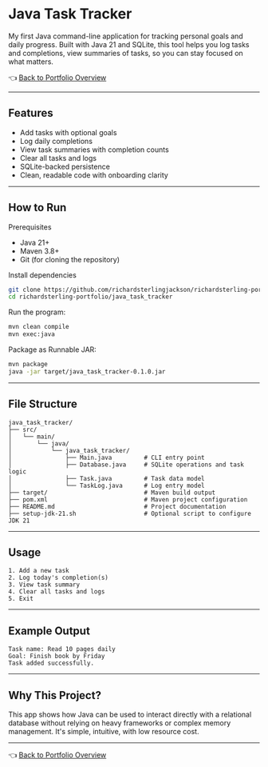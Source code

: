 # Java Task Tracker

My first Java command-line application for tracking personal goals and daily progress. Built with Java 21 and SQLite, this tool helps you log tasks and completions, view summaries of tasks, so you can stay focused on what matters.

👈 [Back to Portfolio Overview](../README.md)

---

## Features

- Add tasks with optional goals
- Log daily completions
- View task summaries with completion counts
- Clear all tasks and logs
- SQLite-backed persistence
- Clean, readable code with onboarding clarity

---

## How to Run

Prerequisites
- Java 21+
- Maven 3.8+
- Git (for cloning the repository)

Install dependencies
```bash
git clone https://github.com/richardsterlingjackson/richardsterling-portfolio.git
cd richardsterling-portfolio/java_task_tracker
```

Run the program:
```bash
mvn clean compile
mvn exec:java
```

Package as Runnable JAR:
```bash
mvn package
java -jar target/java_task_tracker-0.1.0.jar
```

---

## File Structure

```
java_task_tracker/
├── src/
│   └── main/
│       └── java/
│           └── java_task_tracker/
│               ├── Main.java         # CLI entry point
│               ├── Database.java     # SQLite operations and task logic
│               ├── Task.java         # Task data model
│               └── TaskLog.java      # Log entry model
├── target/                           # Maven build output
├── pom.xml                           # Maven project configuration
├── README.md                         # Project documentation
├── setup-jdk-21.sh                   # Optional script to configure JDK 21
```

---

## Usage

```
1. Add a new task
2. Log today's completion(s)
3. View task summary
4. Clear all tasks and logs
5. Exit
```

---

## Example Output

```
Task name: Read 10 pages daily
Goal: Finish book by Friday
Task added successfully.
```

---

## Why This Project?

This app shows how Java can be used to interact directly with a relational database without relying on heavy frameworks or complex memory management. It's simple, intuitive, with low resource cost.

---

👈 [Back to Portfolio Overview](../README.md)
